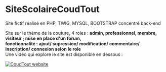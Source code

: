 # SiteScolaireCoudTout
Site fictif réalisé en PHP, TWIG, MYSQL, BOOTSTRAP concentré back-end

Site sur le thème de la couture, 4 roles : **admin, professionnel, membre, visiteur ; mise en place d'un forum, </br>
fonctionnalité : ajout/ supression/ modification/ commentaire/ inscription/ connexion selon le role** </br>
Une vidéo qui explore le site est disponible en dessous : 


[![CoudTout website](https://img.youtube.com/vi/y4xjDamvhhQ/0.jpg)](https://www.youtube.com/watch?v=y4xjDamvhhQ)
